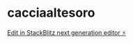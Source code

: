 # cacciaaltesoro

[Edit in StackBlitz next generation editor ⚡️](https://stackblitz.com/~/github.com/GabrielSaltarelli/cacciaaltesoro)
